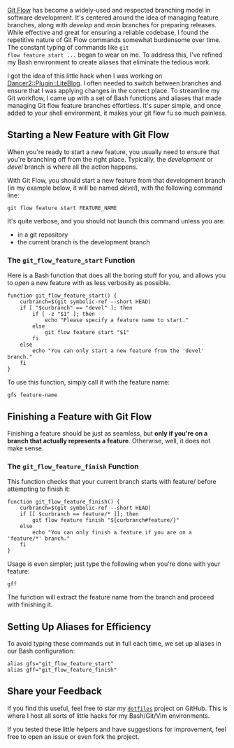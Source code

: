 [Git Flow](https://nvie.com/posts/a-successful-git-branching-model/)
has become a widely-used and respected branching model in software development.
It's centered around the idea of managing feature branches, along with _develop_
and _main_ branches for preparing releases. While effective and great for ensuring
a reliable codebase, I found the repetitive nature of Git Flow commands somewhat
burdensome over time. The constant typing of commands like <code>git flow
feature start ...</code> began to wear on me. To address this, I've refined my
Bash environment to create aliases that eliminate the tedious work.

I got the idea of this little hack when I was working on 
[Dancer2::Plugin::LiteBlog](/dev/liteblog-a-minimalist-file-based-blog-engine-for-perl/).
I often needed to switch between branches and ensure that I was applying changes in the correct place. To
streamline my Git workflow, I came up with a set of Bash functions and aliases
that made managing Git flow feature branches effortless. It's super simple, and
once added to your shell environment, it makes your git flow fu so much
painless.

## Starting a New Feature with Git Flow

When you're ready to start a new feature, you usually need to ensure that you're
branching off from the right place. Typically, the _development_ or _devel_ branch
is where all the action happens. 

With Git Flow, you should start a new feature from that development branch (in
my example below, it will be named _devel_), with the following command line:

<pre><code class="bash">git flow feature start FEATURE_NAME
</code></pre>

It's quite verbose, and you should not launch this command unless you are:

  * in a git repository
  * the current branch is the development branch

### The <code>git_flow_feature_start</code> Function

Here is a Bash function that does all the boring stuff for you, and allows you
to open a new feature with as less verbosity as possible.

<pre><code class="bash">function git_flow_feature_start() {
    curbranch=$(git symbolic-ref --short HEAD)
    if [ "$curbranch" == "devel" ]; then
        if [ -z "$1" ]; then
            echo "Please specify a feature name to start."
        else
            git flow feature start "$1"
        fi
    else
        echo "You can only start a new feature from the 'devel' branch."
    fi
}
</code></pre>

To use this function, simply call it with the feature name:

<pre><code class="bash">gfs feature-name</code></pre>

## Finishing a Feature with Git Flow

Finishing a feature should be just as seamless, but **only if you're on a branch
that actually represents a feature**. Otherwise, well, it does not make sense.

### The <code>git_flow_feature_finish</code> Function

This function checks that your current branch starts with feature/ before
attempting to finish it:

<pre><code class="bash">function git_flow_feature_finish() {
    curbranch=$(git symbolic-ref --short HEAD)
    if [[ $curbranch == feature/* ]]; then
        git flow feature finish "${curbranch#feature/}"
    else
        echo "You can only finish a feature if you are on a 'feature/*' branch."
    fi
}
</code></pre>

Usage is even simpler; just type the following when you're done with your
feature:

<pre><code class="bash">gff</code></pre>

The function will extract the feature name from the branch and proceed with
finishing it.

## Setting Up Aliases for Efficiency

To avoid typing these commands out in full each time, we set up aliases in our
Bash configuration:

<pre><code class="bash">alias gfs="git_flow_feature_start"
alias gff="git_flow_feature_finish"
</code></pre>


## Share your Feedback

If you find this useful, feel free to star my <code>[dotfiles](https://github.com/sukria/dotfiles)</code> project on
GitHub. This is where I host all sorts of little hacks for my Bash/Git/Vim
environments. 

If you tested these little helpers and have suggestions for improvement, feel
free to open an issue or even fork the project.


